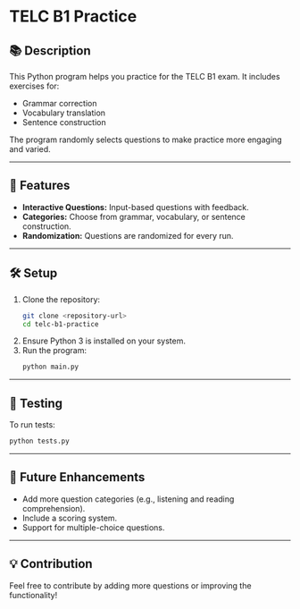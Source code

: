 # TELC B1 Practice

## 📚 Description
This Python program helps you practice for the TELC B1 exam. It includes exercises for:
- Grammar correction
- Vocabulary translation
- Sentence construction

The program randomly selects questions to make practice more engaging and varied.

---

## 🚀 Features
- **Interactive Questions:** Input-based questions with feedback.
- **Categories:** Choose from grammar, vocabulary, or sentence construction.
- **Randomization:** Questions are randomized for every run.

---

## 🛠️ Setup
1. Clone the repository:
   ```bash
   git clone <repository-url>
   cd telc-b1-practice
   ```
2. Ensure Python 3 is installed on your system.
3. Run the program:
   ```bash
   python main.py
   ```

---

## 🧪 Testing
To run tests:
```bash
python tests.py
```

---

## 🌟 Future Enhancements
- Add more question categories (e.g., listening and reading comprehension).
- Include a scoring system.
- Support for multiple-choice questions.

---

## 💡 Contribution
Feel free to contribute by adding more questions or improving the functionality!

